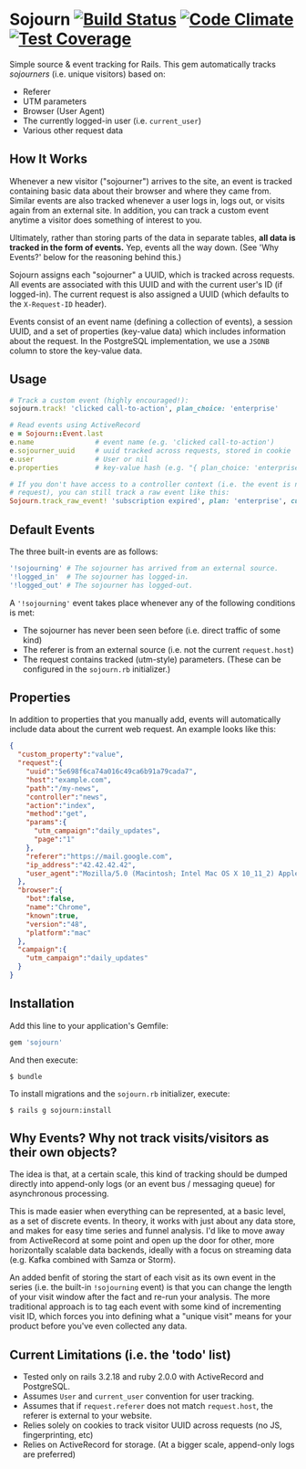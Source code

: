 # Sojourn [![Build Status](https://img.shields.io/travis/smudge/sojourn/master.svg)](https://travis-ci.org/smudge/sojourn) [![Code Climate](https://img.shields.io/codeclimate/github/smudge/sojourn.svg)](https://codeclimate.com/github/smudge/sojourn) [![Test Coverage](https://img.shields.io/codeclimate/coverage/github/smudge/sojourn.svg)](https://codeclimate.com/github/smudge/sojourn/coverage)

Simple source & event tracking for Rails. This gem automatically tracks *sojourners*
(i.e. unique visitors) based on:

* Referer
* UTM parameters
* Browser (User Agent)
* The currently logged-in user (i.e. `current_user`)
* Various other request data

## How It Works

Whenever a new visitor ("sojourner") arrives to the site, an event is tracked containing
basic data about their browser and where they came from. Similar events are also tracked
whenever a user logs in, logs out, or visits again from an external site. In addition,
you can track a custom event anytime a visitor does something of interest to you.

Ultimately, rather than storing parts of the data in separate tables, **all data is
tracked in the form of events.** Yep, events all the way down. (See 'Why Events?' below
for the reasoning behind this.)

Sojourn assigns each "sojourner" a UUID, which is tracked across requests. All events are
associated with this UUID and with the current user's ID (if logged-in). The current
request is also assigned a UUID (which defaults to the `X-Request-ID` header).

Events consist of an event name (defining a collection of events), a session UUID,
and a set of properties (key-value data) which includes information about the request.
In the PostgreSQL implementation, we use a `JSONB` column to store the key-value data.

## Usage

```ruby
# Track a custom event (highly encouraged!):
sojourn.track! 'clicked call-to-action', plan_choice: 'enterprise'

# Read events using ActiveRecord
e = Sojourn::Event.last
e.name               # event name (e.g. 'clicked call-to-action')
e.sojourner_uuid     # uuid tracked across requests, stored in cookie
e.user               # User or nil
e.properties         # key-value hash (e.g. "{ plan_choice: 'enterprise' }")

# If you don't have access to a controller context (i.e. the event is not occurring during a web
# request), you can still track a raw event like this:
Sojourn.track_raw_event! 'subscription expired', plan: 'enterprise', customer_id: 'xyb123'
```

## Default Events

The three built-in events are as follows:

```ruby
'!sojourning' # The sojourner has arrived from an external source.
'!logged_in'  # The sojourner has logged-in.
'!logged_out' # The sojourner has logged-out.
```

A `'!sojourning'` event takes place whenever any of the following conditions is met:

* The sojourner has never been seen before (i.e. direct traffic of some kind)
* The referer is from an external source (i.e. not the current `request.host`)
* The request contains tracked (utm-style) parameters. (These can be configured in the `sojourn.rb`
  initializer.)


## Properties

In addition to properties that you manually add, events will automatically include data about
the current web request. An example looks like this:

```json
{
  "custom_property":"value",
  "request":{
    "uuid":"5e698f6ca74a016c49ca6b91a79cada7",
    "host":"example.com",
    "path":"/my-news",
    "controller":"news",
    "action":"index",
    "method":"get",
    "params":{
      "utm_campaign":"daily_updates",
      "page":"1"
    },
    "referer":"https://mail.google.com",
    "ip_address":"42.42.42.42",
    "user_agent":"Mozilla/5.0 (Macintosh; Intel Mac OS X 10_11_2) AppleWebKit/537.36 (KHTML, like Gecko) Chrome/48.0.2564.48 Safari/537.36"
  },
  "browser":{
    "bot":false,
    "name":"Chrome",
    "known":true,
    "version":"48",
    "platform":"mac"
  },
  "campaign":{
    "utm_campaign":"daily_updates"
  }
}
```

## Installation

Add this line to your application's Gemfile:

```ruby
gem 'sojourn'
```

And then execute:

    $ bundle

To install migrations and the `sojourn.rb` initializer, execute:

    $ rails g sojourn:install

## Why Events? Why not track visits/visitors as their own objects?

The idea is that, at a certain scale, this kind of tracking should be dumped directly into
append-only logs (or an event bus / messaging queue) for asynchronous processing.

This is made easier when everything can be represented, at a basic level, as a set of discrete
events. In theory, it works with just about any data store, and makes for easy time series and
funnel analysis. I'd like to move away from ActiveRecord at some point and open up the door for
other, more horizontally scalable data backends, ideally with a focus on streaming data (e.g.
Kafka combined with Samza or Storm).

An added benfit of storing the start of each visit as its own event in the series (i.e. the
built-in `!sojourning` event) is that you can change the length of your visit window after
the fact and re-run your analysis. The more traditional approach is to tag each event with
some kind of incrementing visit ID, which forces you into defining what a "unique visit"
means for your product before you've even collected any data.

## Current Limitations (i.e. the 'todo' list)

* Tested only on rails 3.2.18 and ruby 2.0.0 with ActiveRecord and PostgreSQL.
* Assumes `User` and `current_user` convention for user tracking.
* Assumes that if `request.referer` does not match `request.host`, the referer is external to your
  website.
* Relies solely on cookies to track visitor UUID across requests (no JS, fingerprinting, etc)
* Relies on ActiveRecord for storage. (At a bigger scale, append-only logs are preferred)
